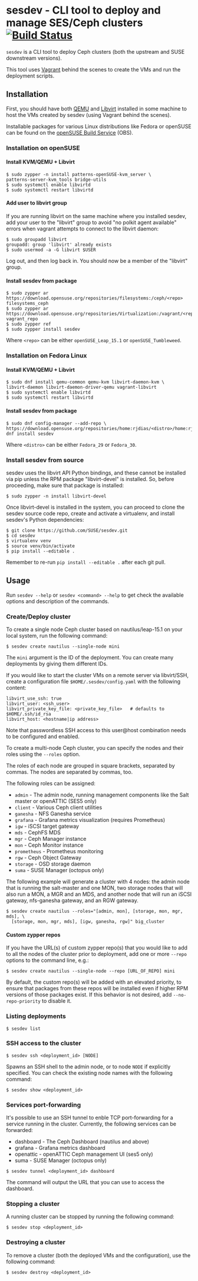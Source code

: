 # sesdev - CLI tool to deploy and manage SES/Ceph clusters [![Build Status](https://travis-ci.org/SUSE/sesdev.svg?branch=master)](https://travis-ci.org/SUSE/sesdev)

`sesdev` is a CLI tool to deploy Ceph clusters (both the upstream and SUSE
downstream versions).

This tool uses [Vagrant](https://www.vagrantup.com/) behind the scenes to create
the VMs and run the deployment scripts.

## Installation

First, you should have both [QEMU](https://www.qemu.org/) and
[Libvirt](https://libvirt.org/) installed in some machine to host the VMs
created by sesdev (using Vagrant behind the scenes).

Installable packages for various Linux distributions like Fedora or openSUSE can
be found on the [openSUSE Build Service](https://software.opensuse.org//download.html?project=filesystems%3Aceph&package=sesdev)
(OBS).

### Installation on openSUSE

#### Install KVM/QEMU + Libvirt

```
$ sudo zypper -n install patterns-openSUSE-kvm_server \
patterns-server-kvm_tools bridge-utils
$ sudo systemctl enable libvirtd
$ sudo systemctl restart libvirtd
```

#### Add user to libvirt group

If you are running libvirt on the same machine where you installed sesdev, add
your user to the "libvirt" group to avoid "no polkit agent available" errors
when vagrant attempts to connect to the libvirt daemon:

```
$ sudo groupadd libvirt
groupadd: group 'libvirt' already exists
$ sudo usermod -a -G libvirt $USER
```

Log out, and then log back in. You should now be a member of the "libvirt"
group.

#### Install sesdev from package

```
$ sudo zypper ar https://download.opensuse.org/repositories/filesystems:/ceph/<repo> filesystems_ceph
$ sudo zypper ar https://download.opensuse.org/repositories/Virtualization:/vagrant/<repo> vagrant_repo
$ sudo zypper ref
$ sudo zypper install sesdev
```

Where `<repo>` can be either `openSUSE_Leap_15.1` or `openSUSE_Tumbleweed`.

### Installation on Fedora Linux

#### Install KVM/QEMU + Libvirt

```
$ sudo dnf install qemu-common qemu-kvm libvirt-daemon-kvm \
libvirt-daemon libvirt-daemon-driver-qemu vagrant-libvirt
$ sudo systemctl enable libvirtd
$ sudo systemctl restart libvirtd
```

#### Install sesdev from package

```
$ sudo dnf config-manager --add-repo \
https://download.opensuse.org/repositories/home:rjdias/<distro>/home:rjdias.repo
dnf install sesdev
```

Where `<distro>` can be either `Fedora_29` or `Fedora_30`.

### Install sesdev from source

sesdev uses the libvirt API Python bindings, and these cannot be installed via
pip unless the RPM package "libvirt-devel" is installed. So, before proceeding,
make sure that package is installed:

```
$ sudo zypper -n install libvirt-devel
```

Once libvirt-devel is installed in the system, you can proceed to clone the
sesdev source code repo, create and activate a virtualenv, and install sesdev's
Python dependencies:

```
$ git clone https://github.com/SUSE/sesdev.git
$ cd sesdev
$ virtualenv venv
$ source venv/bin/activate
$ pip install --editable .
```

Remember to re-run `pip install --editable .` after each git pull.

## Usage

Run `sesdev --help` or `sesdev <command> --help` to get check the available
options and description of the commands.

### Create/Deploy cluster

To create a single node Ceph cluster based on nautilus/leap-15.1 on your local
system, run the following command:

```
$ sesdev create nautilus --single-node mini
```

The `mini` argument is the ID of the deployment. You can create many deployments
by giving them different IDs.

If you would like to start the cluster VMs on a remote server via libvirt/SSH,
create a configuration file `$HOME/.sesdev/config.yaml` with the following
content:

```
libvirt_use_ssh: true
libvirt_user: <ssh_user>
libvirt_private_key_file: <private_key_file>   # defaults to $HOME/.ssh/id_rsa
libvirt_host: <hostname|ip address>
```

Note that passwordless SSH access to this user@host combination needs to be
configured and enabled.

To create a multi-node Ceph cluster, you can specify the nodes and their roles
using the ``--roles`` option.

The roles of each node are grouped in square brackets, separated by commas. The
nodes are separated by commas, too.

The following roles can be assigned:

* `admin` - The admin node, running management components like the Salt master
  or openATTIC (SES5 only)
* `client` - Various Ceph client utilities
* `ganesha` - NFS Ganesha service
* `grafana` - Grafana metrics visualization (requires Prometheus)
* `igw` - iSCSI target gateway
* `mds` - CephFS MDS
* `mgr` - Ceph Manager instance
* `mon` - Ceph Monitor instance
* `prometheus` - Prometheus monitoring
* `rgw` - Ceph Object Gateway
* `storage` - OSD storage daemon
* `suma` - SUSE Manager (octopus only)

The following example will generate a cluster with 4 nodes: the admin node that
is running the salt-master and one MON, two storage nodes that will also run a
MON, a MGR and an MDS, and another node that will run an iSCSI gateway,
nfs-ganesha gateway, and an RGW gateway.

```
$ sesdev create nautilus --roles="[admin, mon], [storage, mon, mgr, mds], \
  [storage, mon, mgr, mds], [igw, ganesha, rgw]" big_cluster
```

#### Custom zypper repos

If you have the URL(s) of custom zypper repo(s) that you would like to add
to all the nodes of the cluster prior to deployment, add one or more
`--repo` options to the command line, e.g.:

```
$ sesdev create nautilus --single-node --repo [URL_OF_REPO] mini
```

By default, the custom repo(s) will be added with an elevated priority,
to ensure that packages from these repos will be installed even if higher
RPM versions of those packages exist. If this behavior is not desired,
add `--no-repo-priority` to disable it.

### Listing deployments

```
$ sesdev list
```

### SSH access to the cluster

```
$ sesdev ssh <deployment_id> [NODE]
```

Spawns an SSH shell to the admin node, or to node `NODE` if explicitly
specified. You can check the existing node names with the following command:

```
$ sesdev show <deployment_id>
```

### Services port-forwarding

It's possible to use an SSH tunnel to enble TCP port-forwarding for a service
running in the cluster. Currently, the following services can be forwarded:

* dashboard - The Ceph Dashboard (nautilus and above)
* grafana - Grafana metrics dashboard
* openattic - openATTIC Ceph management UI (ses5 only)
* suma - SUSE Manager (octopus only)

```
$ sesdev tunnel <deployment_id> dashboard
```

The command will output the URL that you can use to access the dashboard.

### Stopping a cluster

A running cluster can be stopped by running the following command:

```
$ sesdev stop <deployment_id>
```

### Destroying a cluster

To remove a cluster (both the deployed VMs and the configuration), use the
following command:

```
$ sesdev destroy <deployment_id>
```
